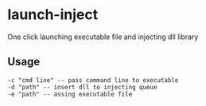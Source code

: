 # launch-inject

One click launching executable file and injecting dll library

## Usage

```
-c "cmd line" -- pass command line to executable
-d "path" -- insert dll to injecting queue
-e "path" -- assing executable file
```